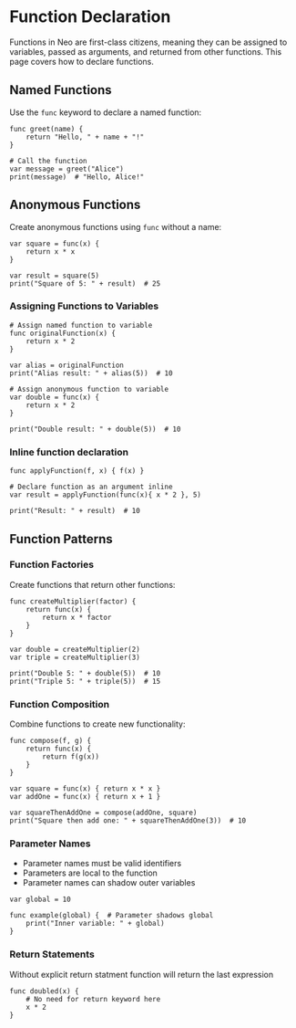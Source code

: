 # Function Declaration

Functions in Neo are first-class citizens, meaning they can be assigned to variables, passed as arguments, and returned from other functions. This page covers how to declare functions.

## Named Functions

Use the `func` keyword to declare a named function:

```neo
func greet(name) {
    return "Hello, " + name + "!"
}

# Call the function
var message = greet("Alice")
print(message)  # "Hello, Alice!"
```

## Anonymous Functions

Create anonymous functions using `func` without a name:

```neo
var square = func(x) {
    return x * x
}

var result = square(5)
print("Square of 5: " + result)  # 25
```

### Assigning Functions to Variables

```neo
# Assign named function to variable
func originalFunction(x) {
    return x * 2
}

var alias = originalFunction
print("Alias result: " + alias(5))  # 10

# Assign anonymous function to variable
var double = func(x) {
    return x * 2
}

print("Double result: " + double(5))  # 10
```

### Inline function declaration

```neo
func applyFunction(f, x) { f(x) }

# Declare function as an argument inline
var result = applyFunction(func(x){ x * 2 }, 5)

print("Result: " + result)  # 10
```

## Function Patterns

### Function Factories

Create functions that return other functions:

```neo
func createMultiplier(factor) {
    return func(x) {
        return x * factor
    }
}

var double = createMultiplier(2)
var triple = createMultiplier(3)

print("Double 5: " + double(5))  # 10
print("Triple 5: " + triple(5))  # 15
```

### Function Composition

Combine functions to create new functionality:

```neo
func compose(f, g) {
    return func(x) {
        return f(g(x))
    }
}

var square = func(x) { return x * x }
var addOne = func(x) { return x + 1 }

var squareThenAddOne = compose(addOne, square)
print("Square then add one: " + squareThenAddOne(3))  # 10
```

### Parameter Names

- Parameter names must be valid identifiers
- Parameters are local to the function
- Parameter names can shadow outer variables

```neo
var global = 10

func example(global) {  # Parameter shadows global
    print("Inner variable: " + global)
}
```

### Return Statements

Without explicit return statment function will return the last expression

```neo
func doubled(x) {
    # No need for return keyword here
    x * 2
}
```